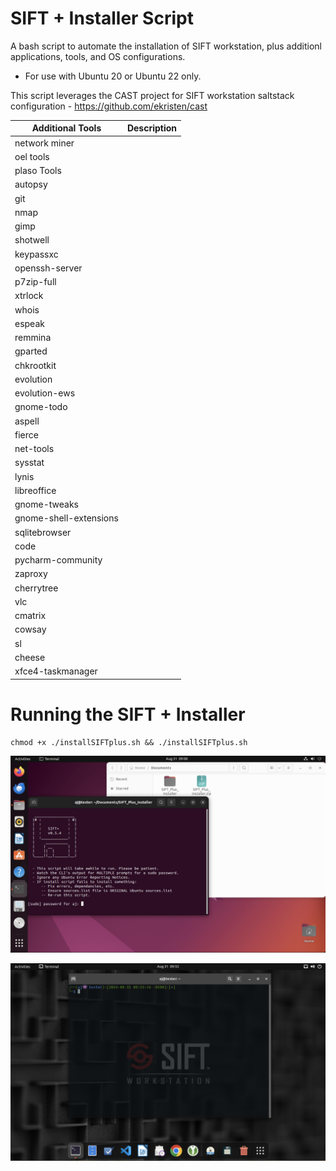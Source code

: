# SIFT + Installer Script 

A bash script to automate the installation of SIFT workstation, plus additionl applications, tools, and OS configurations. 

* For use with Ubuntu 20 or Ubuntu 22 only.

This script leverages the CAST project for SIFT workstation saltstack configuration - https://github.com/ekristen/cast

| Additional Tools | Description |
| --- | --- |
| network miner| | 
| oel tools | | 
| plaso Tools | | 
| autopsy | | 
| git |  |
| nmap | |
| gimp | |
| shotwell | | 
| keypassxc | | 
| openssh-server | |
| p7zip-full | |
| xtrlock  | | 
| whois | | 
| espeak | | 
| remmina | | 
| gparted | | 
| chkrootkit | | 
| evolution | | 
| evolution-ews | | 
| gnome-todo | | 
| aspell | | 
| fierce | | 
| net-tools | |
| sysstat | | 
| lynis | | 
| libreoffice | |
| gnome-tweaks | |
| gnome-shell-extensions | |
| sqlitebrowser | | 
| code | | 
| pycharm-community | | 
| zaproxy | | 
| cherrytree | | 
| vlc | | 
| cmatrix | | 
| cowsay | | 
| sl | | 
| cheese | | 
| xfce4-taskmanager | | 



# Running the SIFT + Installer

```
chmod +x ./installSIFTplus.sh && ./installSIFTplus.sh
```

![alt text](https://github.com/ArronJablonowski/SIFT_Plus_Installer/blob/main/SIFTplus1.png?raw=true)


![alt text](https://github.com/ArronJablonowski/SIFT_Plus_Installer/blob/main/SIFTplus2.png?raw=true)
